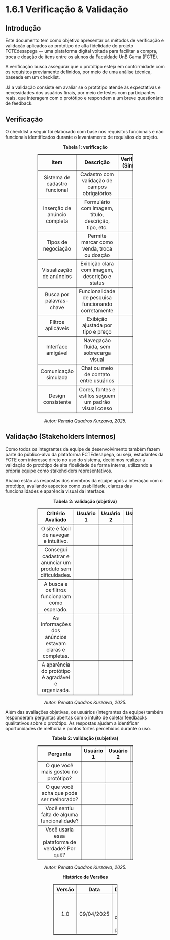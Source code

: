 # 1.6.1 Verificação & Validação

## Introdução
Este documento tem como objetivo apresentar os métodos de verificação e validação aplicados ao protótipo de alta fidelidade do projeto FCTEdesapega — uma plataforma digital voltada para facilitar a compra, troca e doação de itens entre os alunos da Faculdade UnB Gama (FCTE).

A verificação busca assegurar que o protótipo esteja em conformidade com os requisitos previamente definidos, por meio de uma análise técnica, baseada em um checklist.

Já a validação consiste em avaliar se o protótipo atende às expectativas e necessidades dos usuários finais, por meio de testes com participantes reais, que interagem com o protótipo e respondem a um breve questionário de feedback.

## Verificação 
O checklist a seguir foi elaborado com base nos requisitos funcionais e não funcionais identificados durante o levantamento de requisitos do projeto.

<p align="center"><strong>Tabela 1: verificação</strong></p>

<table style="margin: auto; width: 60%; border-collapse: collapse;" border="1" cellpadding="8">
  <thead>
    <tr>
      <th style="text-align: center;">Item</th>
      <th style="text-align: center;">Descrição</th>
      <th style="text-align: center;">Verificado? (Sim/Não)</th>
      <th style="text-align: center;">Observações</th>
    </tr>
  </thead>
  <tbody>
    <tr>
      <td style="text-align: center;">Sistema de cadastro funcional</td>
      <td style="text-align: center;">Cadastro com validação de campos obrigatórios</td>
      <td style="text-align: center;"></td>
      <td style="text-align: center;"></td>
    </tr>
    <tr>
      <td style="text-align: center;">Inserção de anúncio completa</td>
      <td style="text-align: center;">Formulário com imagem, título, descrição, tipo, etc.</td>
      <td style="text-align: center;"></td>
      <td style="text-align: center;"></td>
    </tr>
    <tr>
      <td style="text-align: center;">Tipos de negociação</td>
      <td style="text-align: center;">Permite marcar como venda, troca ou doação</td>
      <td style="text-align: center;"></td>
      <td style="text-align: center;"></td>
    </tr>
    <tr>
      <td style="text-align: center;">Visualização de anúncios</td>
      <td style="text-align: center;">Exibição clara com imagem, descrição e status</td>
      <td style="text-align: center;"></td>
      <td style="text-align: center;"></td>
    </tr>
    <tr>
      <td style="text-align: center;">Busca por palavras-chave</td>
      <td style="text-align: center;">Funcionalidade de pesquisa funcionando corretamente</td>
      <td style="text-align: center;"></td>
      <td style="text-align: center;"></td>
    </tr>
    <tr>
      <td style="text-align: center;">Filtros aplicáveis</td>
      <td style="text-align: center;">Exibição ajustada por tipo e preço</td>
      <td style="text-align: center;"></td>
      <td style="text-align: center;"></td>
    </tr>
    <tr>
      <td style="text-align: center;">Interface amigável</td>
      <td style="text-align: center;">Navegação fluida, sem sobrecarga visual</td>
      <td style="text-align: center;"></td>
      <td style="text-align: center;"></td>
    </tr>
    <tr>
      <td style="text-align: center;">Comunicação simulada</td>
      <td style="text-align: center;">Chat ou meio de contato entre usuários</td>
      <td style="text-align: center;"></td>
      <td style="text-align: center;"></td>
    </tr>
    <tr>
      <td style="text-align: center;">Design consistente</td>
      <td style="text-align: center;">Cores, fontes e estilos seguem um padrão visual coeso</td>
      <td style="text-align: center;"></td>
      <td style="text-align: center;"></td>
    </tr>
  </tbody>
</table>

<p align="center"><em>Autor: Renata Quadros Kurzawa, 2025.</em></p>

## Validação  (Stakeholders Internos)
Como todos os integrantes da equipe de desenvolvimento também fazem parte do público-alvo da plataforma FCTEdesapega, ou seja, estudantes da FCTE com interesse direto no uso do sistema, decidimos realizar a validação do protótipo de alta fidelidade de forma interna, utilizando a própria equipe como stakeholders representativos.

Abaixo estão as respostas dos membros da equipe após a interação com o protótipo, avaliando aspectos como usabilidade, clareza das funcionalidades e aparência visual da interface.

<p align="center"><strong>Tabela 2: validação (objetiva)</strong></p>
<table style="margin: auto; width: 60%; border-collapse: collapse;" border="1" cellpadding="8">
  <thead>
    <tr>
      <th style="text-align: center;">Critério Avaliado</th>
      <th style="text-align: center;">Usuário 1</th>
      <th style="text-align: center;">Usuário 2</th>
      <th style="text-align: center;">Usuário 3</th>
      <th style="text-align: center;">Usuário 4</th>
    </tr>
  </thead>
  <tbody>
    <tr>
      <td style="text-align: center;">O site é fácil de navegar e intuitivo.</td>
      <td style="text-align: center;"></td>
      <td style="text-align: center;"></td>
      <td style="text-align: center;"></td>
      <td style="text-align: center;"></td>
    </tr>
    <tr>
      <td style="text-align: center;">Consegui cadastrar e anunciar um produto sem dificuldades.</td>
      <td style="text-align: center;"></td>
      <td style="text-align: center;"></td>
      <td style="text-align: center;"></td>
      <td style="text-align: center;"></td>
    </tr>
    <tr>
      <td style="text-align: center;">A busca e os filtros funcionaram como esperado.</td>
      <td style="text-align: center;"></td>
      <td style="text-align: center;"></td>
      <td style="text-align: center;"></td>
      <td style="text-align: center;"></td>
    </tr>
    <tr>
      <td style="text-align: center;">As informações dos anúncios estavam claras e completas.</td>
      <td style="text-align: center;"></td>
      <td style="text-align: center;"></td>
      <td style="text-align: center;"></td>
      <td style="text-align: center;"></td>
    </tr>
    <tr>
      <td style="text-align: center;">A aparência do protótipo é agradável e organizada.</td>
      <td style="text-align: center;"></td>
      <td style="text-align: center;"></td>
      <td style="text-align: center;"></td>
      <td style="text-align: center;"></td>
    </tr>
  </tbody>
</table>
<p align="center"><em>Autor: Renata Quadros Kurzawa, 2025.</em></p>

Além das avaliações objetivas, os usuários (integrantes da equipe) também responderam perguntas abertas com o intuito de coletar feedbacks qualitativos sobre o protótipo. As respostas ajudam a identificar oportunidades de melhoria e pontos fortes percebidos durante o uso.

<p align="center"><strong>Tabela 2: validação (subjetiva)</strong></p>
<table style="margin: auto; width: 60%; border-collapse: collapse;" border="1" cellpadding="8">
  <thead>
    <tr>
      <th style="text-align: center;">Pergunta</th>
      <th style="text-align: center;">Usuário 1</th>
      <th style="text-align: center;">Usuário 2</th>
      <th style="text-align: center;">Usuário 3</th>
      <th style="text-align: center;">Usuário 4</th>
    </tr>
  </thead>
  <tbody>
    <tr>
      <td style="text-align: center;">O que você mais gostou no protótipo?</td>
      <td style="text-align: center;"></td>
      <td style="text-align: center;"></td>
      <td style="text-align: center;"></td>
      <td style="text-align: center;"></td>
    </tr>
    <tr>
      <td style="text-align: center;">O que você acha que pode ser melhorado?</td>
      <td style="text-align: center;"></td>
      <td style="text-align: center;"></td>
      <td style="text-align: center;"></td>
      <td style="text-align: center;"></td>
    </tr>
    <tr>
      <td style="text-align: center;">Você sentiu falta de alguma funcionalidade?</td>
      <td style="text-align: center;"></td>
      <td style="text-align: center;"></td>
      <td style="text-align: center;"></td>
      <td style="text-align: center;"></td>
    </tr>
    <tr>
      <td style="text-align: center;">Você usaria essa plataforma de verdade? Por quê?</td>
      <td style="text-align: center;"></td>
      <td style="text-align: center;"></td>
      <td style="text-align: center;"></td>
      <td style="text-align: center;"></td>
    </tr>
  </tbody>
</table>
<p align="center"><em>Autor: Renata Quadros Kurzawa, 2025.</em></p>

<p align="center"><strong> Histórico de Versões</strong></p>

<table style="margin: auto; width: 40%; border-collapse: collapse;" border="1" cellpadding="8">
  <thead>
    <tr>
      <th style="text-align: center;">Versão</th>
      <th style="text-align: center;">Data</th>
      <th style="text-align: center;">Descrição</th>
      <th style="text-align: center;">Autor(es)</th>
      <th style="text-align: center;">Revisor(es)</th>
    </tr>
  </thead>
  <tbody>
    <tr>
      <td style="text-align: center;">1.0</td>
      <td style="text-align: center;">09/04/2025</td>
      <td style="text-align: center;">Criação do artefato com todas as perguntas</td>
      <td style="text-align: center;"><a href="https://github.com/RenataKurzawa">Renata Quadros</a></td>
      <td style="text-align: center;">-</td>
    </tr>
  </tbody>
</table>